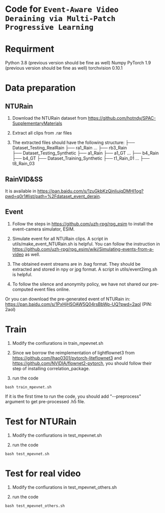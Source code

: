 
# Code for ``Event-Aware Video Deraining via Multi-Patch Progressive Learning``

# Requirment

Python 3.8 (previous version should be fine as well)
Numpy
PyTorch 1.9 (previous version should be fine as well)
torchvision 0.10.1

# Data preparation

## NTURain

1. Download the NTURain dataset from https://github.com/hotndy/SPAC-SupplementaryMaterials

2. Extract all clips from .rar files

3. The extracted files should have the following structure:
├── Dataset_Testing_RealRain
    ├── ra1_Rain
    ...
    ├── rb3_Rain  
├── Dataset_Testing_Synthetic
    ├── a1_Rain
    ├── a1_GT
    ...
    ├── b4_Rain
    ├── b4_GT 
├── Dataset_Training_Synthetic
    ├── t1_Rain_01
    ...
    ├── t8_Rain_03 

## RainVID&SS

It is available in https://pan.baidu.com/s/1zuGkbKzQjnliujqDMHl1og?pwd=q0r1#list/path=%2Fdataset_event_derain.

## Event

1. Follow the steps in https://github.com/uzh-rpg/rpg_esim to install the event-camera simulator, ESIM.

2. Simulate event for all NTURain clips. A script in utils/make_event_NTURain.sh is helpful. You can follow the instruction in https://github.com/uzh-rpg/rpg_esim/wiki/Simulating-events-from-a-video as well. 

3. The obtained event streams are in .bag format. They should be extracted and stored in npy or jpg format. A script in utils/event2img.sh is helpful.

4. To follow the silence and anonymity policy, we have not shared our pre-computed event files online.

Or you can download the pre-generated event of NTURain in: https://pan.baidu.com/s/1PxHjHSOAW5Q04rsBbWp-UQ?pwd=2aol (PIN: 2aol)

# Train

1. Modify the confiurations in train_mpevnet.sh

2. Since we borrow the reimplementation of lightflownet3 from https://github.com/lhao0301/pytorch-liteflownet3 and https://github.com/NVIDIA/flownet2-pytorch, you should follow their step of installing correlation_package.

3. run the code 
```
bash train_mpevnet.sh
```
If it is the first time to run the code, you should add "--preprocess" argument to get pre-processed .h5 file.

# Test for NTURain

1. Modify the confiurations in test_mpevnet.sh

2. run the code 
```
bash test_mpevnet.sh
```

# Test for real video

1. Modify the confiurations in test_mpevnet_others.sh

2. run the code 
```
bash test_mpevnet_others.sh
```